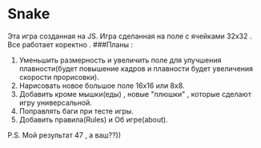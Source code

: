 # Snake
Эта игра созданная на JS.
Игра сделанная на поле с ячейками 32x32 . Все работает коректно .
###Планы :
1. Уменьшить размерность и увеличить поле для улучшения плавности(будет повышение кадров и плавности будет увеличения скорости прорисовки).
2. Нарисовать новое большое поле 16x16 или 8x8.
3. Добавить кроме мышки(еды) , новые "плюшки" , которые сделают игру универсальной.
4. Поправлять баги при тесте игры.
5. Добавить правила(Rules) и Об игре(about).


P.S. Мой результат 47 , а ваш??))
